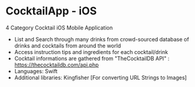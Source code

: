 # CocktailApp - iOS 
4 Category Cocktail iOS Mobile Application 

- List and Search through many drinks from crowd-sourced database of drinks and cocktails from around the world
- Access instruction tips and ingredients for each cocktail/drink
- Cocktail informations are gathered from "TheCocktailDB API" : https://thecocktaildb.com/api.php
- Languages: Swift
- Additional libraries: Kingfisher [For converting URL Strings to Images]
